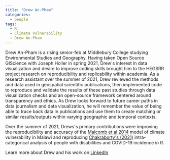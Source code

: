```yaml
---
title: "Drew An-Pham"
categories:
  - people
tags:
  - R
  - Climate Vulnerability
  - Drew An-Pham
---
```


Drew An-Pham is a rising senior-feb at Middlebury College studying Environmental Studies and Geography.
Having taken Open Source GIScience with Joseph Holler in spring 2021, Drew's interest in data visualization and desire to improve coding skills brought him to the HEGSRR project research on reproducibility and replicability within academia.
As a research assistant over the summer of 2021, Drew reviewed the methods and data used in geospatial scientific publications, then implemented code to reproduce and validate the results of these past studies through data visualization checks and an open-source framework centered around transparency and ethics.
As Drew looks forward to future career paths in data journalism and data visualization, he will remember the value of being able to trace back data in publications and use them to create matching or similar results/outputs within varying geographic and temporal contexts.

Over the summer of 2021, Drews's primary contributions were improving the reproducibility and accuracy of the [Malcomb et al 2014](https://github.com/HEGSRR/RPr-Malcomb-2014) model of climate vulnerability in Malawi and reproducing [Chakraborty's (2021)](https://github.com/HEGSRR/RPr-Chakraborty2021) intra-categorical analysis of people with disabilities and COVID-19 incidence in R.

Learn more about Drew and his work on [LinkedIn](https://www.linkedin.com/in/drew-an-pham/)
